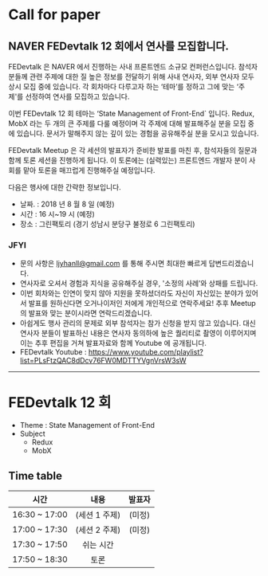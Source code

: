 # Call for paper

## NAVER FEDevtalk 12 회에서 연사를 모집합니다.

FEDevtalk 은 NAVER 에서 진행하는 사내 프론트엔드 소규모 컨퍼런스입니다. 참석자분들께 관련 주제에 대한 질 높은 정보를 전달하기 위해 사내 연사자, 외부 연사자 모두 상시 모집 중에 있습니다. 각 회차마다 다루고자 하는 ‘테마’를 정하고 그에 맞는 ‘주제'를 선정하여 연사를 모집하고 있습니다.

이번 FEDevtalk 12 회 테마는 ‘State Management of Front-End` 입니다. Redux, MobX 라는 두 개의 큰 주제를 다룰 예정이며 각 주제에 대해 발표해주실 분을 모집 중에 있습니다. 문서가 말해주지 않는 깊이 있는 경험을 공유해주실 분을 모시고 있습니다.

FEDevtalk Meetup 은 각 세션의 발표자가 준비한 발표를 마친 후, 참석자들의 질문과 함께 토론 세션을 진행하게 됩니다. 이 토론에는 (실력있는) 프론트엔드 개발자 분이 사회를 맡아 토론을 매끄럽게 진행해주실 예정입니다.

다음은 행사에 대한 간략한 정보입니다.

- 날짜. : 2018 년 8 월 8 일 (예정)
- 시간 : 16 시~19 시 (예정)
- 장소 : 그린팩토리 (경기 성남시 분당구 불정로 6 그린팩토리)

### JFYI

- 문의 사항은 ljyhanll@gmail.com 를 통해 주시면 최대한 빠르게 답변드리겠습니다.
- 연사자로 오셔서 경험과 지식을 공유해주실 경우, '소정의 사례’와 상패를 드립니다.
- 이번 회차와는 인연이 맞지 않아 지원을 못하셨더라도 자신이 자신있는 분야가 있어서 발표를 원하신다면 오거나이저인 저에게 개인적으로 연락주세요! 추후 Meetup 의 발표와 맞는 분이시라면 연락드리겠습니다.
- 아쉽게도 행사 관리의 문제로 외부 참석자는 참가 신청을 받지 않고 있습니다. 대신 연사자 분들이 발표하신 내용은 연사자 동의하에 높은 퀄리티로 촬영이 이루어지며 이는 추후 편집을 거쳐 발표자료와 함께 Youtube 에 공개됩니다.
- FEDevtalk Youtube : https://www.youtube.com/playlist?list=PLsFtzQAC8dDcv76FW0MDTTYVgnVrsW3sW

---

# FEDevtalk 12 회
- Theme : State Management of Front-End
- Subject
  - Redux
  - MobX

## Time table

| 시간            | 내용        | 발표자   |
| :-----------: | :-------: | :---: |
| 16:30 ~ 17:00 | (세션 1 주제) | (미정)  |
| 17:00 ~ 17:30 | (세션 2 주제) | (미정)  |
| 17:30 ~ 17:50 | 쉬는 시간     |       |
| 17:50 ~ 18:30 | 토론        |       |

